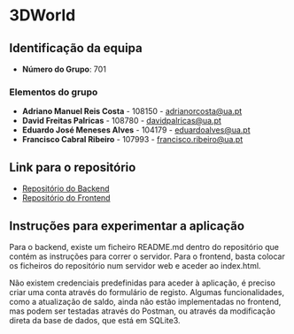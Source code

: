 # 3DWorld

## Identificação da equipa

* **Número do Grupo**: 701

### Elementos do grupo

* **Adriano Manuel Reis Costa** - 108150 - [adrianorcosta@ua.pt](mailto:adrianorcosta@ua.pt)
* **David Freitas Palricas** - 108780 - [davidpalricas@ua.pt](mailto:davidpalricas@ua.pt)
* **Eduardo José Meneses Alves** - 104179 - [eduardoalves@ua.pt](mailto:eduardoalves@ua.pt)
* **Francisco Cabral Ribeiro** - 107993 - [francisco.ribeiro@ua.pt](mailto:francisco.ribeiro@ua.pt)

## Link para o repositório

* [Repositório do Backend](https://github.com/FranciscoRibeiro03/AS-Project-API)
* [Repositório do Frontend](https://github.com/adrianocosta041/ASprojeto)

## Instruções para experimentar a aplicação

Para o backend, existe um ficheiro README.md dentro do repositório que contém as instruções para correr o servidor.
Para o frontend, basta colocar os ficheiros do repositório num servidor web e aceder ao index.html.

Não existem credenciais predefinidas para aceder à aplicação, é preciso criar uma conta através do formulário de registo.
Algumas funcionalidades, como a atualização de saldo, ainda não estão implementadas no frontend, mas podem ser testadas através do Postman, ou através da modificação direta da base de dados, que está em SQLite3.
